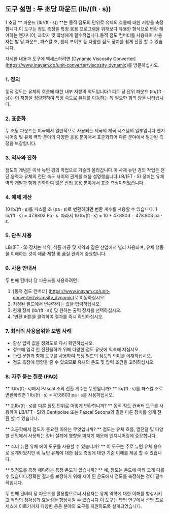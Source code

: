 ## 도구 설명 : 두 초당 파운드 (lb/(ft · s))

1 초당 ** 파운드 (lb/(ft · s)) **는 동적 점도의 단위로 유체의 흐름에 대한 저항을 측정합니다.이 도구는 점도 측정을 특정 응용 프로그램을 위해보다 유용한 형식으로 변환 해야하는 엔지니어, 과학자 및 학생에게 필수적입니다.동적 점도 컨버터를 사용하여 사용자는 발 당 파운드, 파스칼 초, 센티 포이즈 등 다양한 점도 장치를 쉽게 전환 할 수 있습니다.

자세한 내용과 도구에 액세스하려면 [Dynamic Viscosity Converter] (https://www.inayam.co/unit-converter/viscosity_dynamic)를 방문하십시오.

### 1. 정의
동적 점도는 유체의 흐름에 대한 내부 저항의 척도입니다.1 피트 당 단위 파운드 (lb/(ft · s))는이 저항을 정량화하여 특정 속도로 유체를 이동하는 데 필요한 힘의 양을 나타냅니다.

### 2. 표준화
두 초당 파운드는 미국에서 일반적으로 사용되는 제국의 제국 시스템의 일부입니다.엔지니어링 및 유체 역학 분야의 다양한 응용 분야에서 표준화되어 다른 분야에서 일관된 측정을 보장합니다.

### 3. 역사와 진화
점도의 개념은 이삭 뉴턴 경의 작업으로 거슬러 올라갑니다.이 사제 뉴턴 경의 작업은 전단 응력과 유체의 전단 속도 사이의 관계를 처음 설명했습니다.LB/(FT · S) 장치는 유체 역학 개발과 함께 진화하여 많은 산업 응용 분야에서 표준 측정이되었습니다.

### 4. 예제 계산
10 lb/(ft · s)를 파스칼 초 (pa · s)로 변환하려면 변환 계수를 사용할 수 있습니다.
1 lb/(ft · s) = 47.8803 Pa · s.
따라서 10 lb/(ft · s) = 10 * 47.8803 = 478.803 pa · s.

### 5. 단위 사용
LB/(FT · S) 장치는 석유, 식품 가공 및 제약과 같은 산업에서 널리 사용되며, 유체 행동을 이해하는 것이 제품 제형 및 품질 관리에 중요합니다.

### 6. 사용 안내서
두 번째 컨버터 당 파운드를 사용하려면 :
1. [동적 점도 컨버터] (https://www.inayam.co/unit-converter/viscosity_dynamic)로 이동하십시오.
2. 지정된 필드에서 변환하려는 값을 입력하십시오.
3. 현재 장치 (lb/(ft · s)) 및 원하는 출력 장치를 선택하십시오.
4. '변환'버튼을 클릭하여 결과를 즉시 확인하십시오.

### 7. 최적의 사용을위한 모범 사례
- 항상 입력 값을 정확도로 다시 확인하십시오.
- 정보에 입각 한 전환을하기 위해 다양한 점도 유닛에 익숙해 지십시오.
- 관련 문헌과 함께 도구를 사용하여 특정 필드의 점도의 의미를 이해하십시오.
- 점도 측정에 영향을 줄 수 있으므로 유체의 온도 및 압력 조건을 고려하십시오.

### 8. 자주 묻는 질문 (FAQ)

** 1.lb/(ft · s)에서 Pascal 초의 전환 계수는 무엇입니까? **
lb/(ft · s)를 파스칼 초로 변환하려면 1 lb/(ft · s) = 47.8803 pa · s를 사용하십시오.

** 2.lb/(ft · s)를 다른 점도 단위로 어떻게 변환합니까? **
동적 점도 컨버터 도구를 사용하여 LB/(FT · S)와 Centipoise 또는 Pascal Secons와 같은 다른 장치를 쉽게 전환 할 수 있습니다.

** 3.공학에서 점도가 중요한 이유는 무엇입니까? **
점도는 유체 흐름, 열전달 및 다양한 산업에서 사용되는 장비 설계에 영향을 미치기 때문에 엔지니어링에 중요합니다.

** 4.비 뉴턴 유체 에이 도구를 사용할 수 있습니까? **
이 도구는 주로 뉴턴 유체 용으로 설계되었지만 비 뉴턴 유체에 대한 점도 측정에 대한 기준 이해를 제공 할 수 있습니다.

** 5.점도를 측정 해야하는 특정 온도가 있습니까? **
예, 점도는 온도에 따라 크게 다를 수 있습니다.정확한 결과를 보장하기 위해 제어 된 온도에서 점도를 측정하는 것이 필수적입니다.

두 번째 컨버터 당 파운드를 활용함으로써 사용자는 유체 역학에 대한 이해를 향상시키고 작업의 정확성과 효율성을 향상시킬 수 있습니다.이 도구는 학업 연구에서 산업 프로세스에 이르기까지 다양한 응용 분야의 요구를 지원하도록 설계되었습니다.